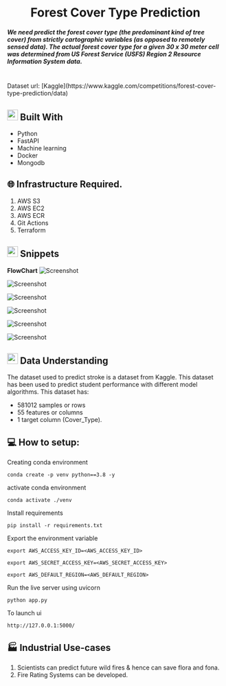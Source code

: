 <h1 align="center">Forest Cover Type Prediction </h1>

<h5>  We need predict the forest cover type (the predominant kind of tree cover) from strictly cartographic variables (as opposed to remotely sensed data).
 The actual forest cover type for a given 30 x 30 meter cell was determined from US Forest Service (USFS) Region 2 Resource Information System data. 
 </h5>

 </br>
    Dataset url: [Kaggle](https://www.kaggle.com/competitions/forest-cover-type-prediction/data) 
</br>

## <img src="https://c.tenor.com/NCRHhqkXrJYAAAAi/programmers-go-internet.gif" width="25">  <b>Built With</b>

- Python
- FastAPI
- Machine learning
- Docker
- Mongodb

## 🌐 Infrastructure Required.

1. AWS S3
2. AWS EC2
3. AWS ECR
4. Git Actions
5. Terraform

 ## <img src="https://media2.giphy.com/media/QssGEmpkyEOhBCb7e1/giphy.gif?cid=ecf05e47a0n3gi1bfqntqmob8g9aid1oyj2wr3ds3mg700bl&rid=giphy.gif" width ="25"><b> Snippets </b>
 <b>FlowChart</b>
![Screenshot](snippets/flowchart.png)

![Screenshot](snippets/snip1.png)

![Screenshot](snippets/snip2.png)

![Screenshot](snippets/snip3.png)

![Screenshot](snippets/snip4.png)

![Screenshot](snippets/snip5.png)
## <img src="https://media.giphy.com/media/iY8CRBdQXODJSCERIr/giphy.gif" width="25"> <b> Data Understanding</b>

The dataset used to predict stroke is a dataset from Kaggle. This dataset has been used to predict student performance with  different model algorithms. This dataset has:
- 581012 samples or rows
- 55 features or columns 
- 1 target column (Cover_Type).


 ## 💻 How to setup:


Creating conda environment
```
conda create -p venv python==3.8 -y
```

activate conda environment
```
conda activate ./venv
```

Install requirements
```
pip install -r requirements.txt
```

Export the environment variable
```
export AWS_ACCESS_KEY_ID=<AWS_ACCESS_KEY_ID>

export AWS_SECRET_ACCESS_KEY=<AWS_SECRET_ACCESS_KEY>

export AWS_DEFAULT_REGION=<AWS_DEFAULT_REGION>
```
Run the live server using uvicorn
```
python app.py
```
To launch ui
```
http://127.0.0.1:5000/
```

## 🏭 Industrial Use-cases 
1. Scientists can predict future wild fires & hence can save flora and fona.
2. Fire Rating Systems can be developed. 
